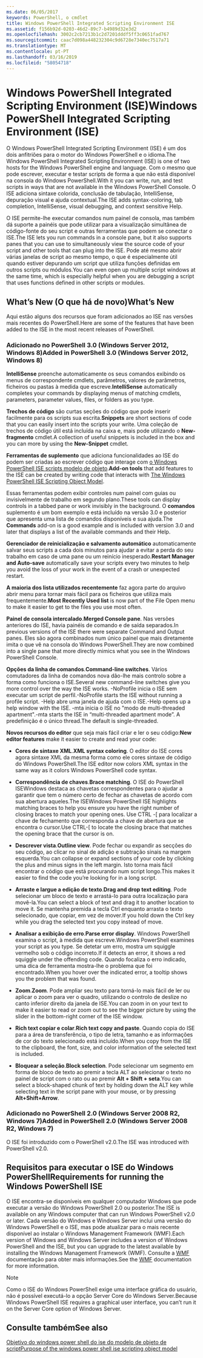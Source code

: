 ```yaml
---
ms.date: 06/05/2017
keywords: PowerShell, o cmdlet
title: Windows PowerShell Integrated Scripting Environment ISE
ms.assetid: f156b92d-0203-46d2-89c7-b4989d32e3d2
ms.openlocfilehash: 3002c2cb7213b1c2d7201dddf5ff3c0651fad767
ms.sourcegitcommit: caac7d098a448232304c9d6728e7340ec7517a71
ms.translationtype: MT
ms.contentlocale: pt-PT
ms.lasthandoff: 03/16/2019
ms.locfileid: "58054718"
---
```

# <a name="windows-powershell-integrated-scripting-environment-ise"></a><span data-ttu-id="690ae-103">Windows PowerShell Integrated Scripting Environment (ISE)</span><span class="sxs-lookup"><span data-stu-id="690ae-103">Windows PowerShell Integrated Scripting Environment (ISE)</span></span>

<span data-ttu-id="690ae-104">O Windows PowerShell Integrated Scripting Environment (ISE) é um dos dois anfitriões para o motor do Windows PowerShell e o idioma.</span><span class="sxs-lookup"><span data-stu-id="690ae-104">The Windows PowerShell Integrated Scripting Environment (ISE) is one of two hosts for the Windows PowerShell engine and language.</span></span> <span data-ttu-id="690ae-105">Com o mesmo que pode escrever, executar e testar scripts de forma a que não está disponível na consola do Windows PowerShell.</span><span class="sxs-lookup"><span data-stu-id="690ae-105">With it you can write, run, and test scripts in ways that are not available in the Windows PowerShell Console.</span></span> <span data-ttu-id="690ae-106">O ISE adiciona sintaxe colorida, conclusão de tabulação, IntelliSense, depuração visual e ajuda contextual.</span><span class="sxs-lookup"><span data-stu-id="690ae-106">The ISE adds syntax-coloring, tab completion, IntelliSense, visual debugging, and context sensitive Help.</span></span>

<span data-ttu-id="690ae-107">O ISE permite-lhe executar comandos num painel de consola, mas também dá suporte a painéis que pode utilizar para a visualização simultânea de código-fonte do seu script e outras ferramentas que podem se conectar o ISE.</span><span class="sxs-lookup"><span data-stu-id="690ae-107">The ISE lets you run commands in a console pane, but it also supports panes that you can use to simultaneously view the source code of your script and other tools that can plug into the ISE.</span></span> <span data-ttu-id="690ae-108">Pode até mesmo abrir várias janelas de script ao mesmo tempo, o que é especialmente útil quando estiver depurando um script que utiliza funções definidas em outros scripts ou módulos.</span><span class="sxs-lookup"><span data-stu-id="690ae-108">You can even open up multiple script windows at the same time, which is especially helpful when you are debugging a script that uses functions defined in other scripts or modules.</span></span>

## <a name="whats-new"></a><span data-ttu-id="690ae-109">What’s New (O que há de novo)</span><span class="sxs-lookup"><span data-stu-id="690ae-109">What’s New</span></span>

<span data-ttu-id="690ae-110">Aqui estão alguns dos recursos que foram adicionados ao ISE nas versões mais recentes do PowerShell.</span><span class="sxs-lookup"><span data-stu-id="690ae-110">Here are some of the features that have been added to the ISE in the most recent releases of PowerShell.</span></span>

### <a name="added-in-powershell-30-windows-server-2012-windows-8"></a><span data-ttu-id="690ae-111">Adicionado no PowerShell 3.0 (Windows Server 2012, Windows 8)</span><span class="sxs-lookup"><span data-stu-id="690ae-111">Added in PowerShell 3.0 (Windows Server 2012, Windows 8)</span></span>

<span data-ttu-id="690ae-112">**IntelliSense** preenche automaticamente os seus comandos exibindo os menus de correspondente cmdlets, parâmetros, valores de parâmetros, ficheiros ou pastas à medida que escreve.</span><span class="sxs-lookup"><span data-stu-id="690ae-112">**IntelliSense** automatically completes your commands by displaying menus of matching cmdlets, parameters, parameter values, files, or folders as you type.</span></span>

<span data-ttu-id="690ae-113">**Trechos de código** são curtas seções do código que pode inserir facilmente para os scripts sua escrita.</span><span class="sxs-lookup"><span data-stu-id="690ae-113">**Snippets** are short sections of code that you can easily insert into the scripts your write.</span></span> <span data-ttu-id="690ae-114">Uma coleção de trechos de código útil está incluída na caixa e, mais pode utilizando o **New-fragmento** cmdlet.</span><span class="sxs-lookup"><span data-stu-id="690ae-114">A collection of useful snippets is included in the box and you can more by using the **New-Snippet** cmdlet.</span></span>

<span data-ttu-id="690ae-115">**Ferramentas de suplemento** que adiciona funcionalidades ao ISE do podem ser criadas ao escrever código que interage com [o Windows PowerShell ISE scripts modelo de objeto](../../core-powershell/ise/The-ISE-Object-Model-Hierarchy.md).</span><span class="sxs-lookup"><span data-stu-id="690ae-115">**Add-on tools** that add features to the ISE can be created by writing code that interacts with [The Windows PowerShell ISE Scripting Object Model](../../core-powershell/ise/The-ISE-Object-Model-Hierarchy.md).</span></span>

<span data-ttu-id="690ae-116">Essas ferramentas podem exibir controles num painel com guias ou invisivelmente de trabalho em segundo plano.</span><span class="sxs-lookup"><span data-stu-id="690ae-116">These tools can display controls in a tabbed pane or work invisibly in the background.</span></span> <span data-ttu-id="690ae-117">O **comandos** suplemento é um bom exemplo e está incluído na versão 3.0 e posterior que apresenta uma lista de comandos disponíveis e sua ajuda.</span><span class="sxs-lookup"><span data-stu-id="690ae-117">The **Commands** add-on is a good example and is included with version 3.0 and later that displays a list of the available commands and their Help.</span></span>

<span data-ttu-id="690ae-118">**Gerenciador de reinicialização e salvamento automático** automaticamente salvar seus scripts a cada dois minutos para ajudar a evitar a perda do seu trabalho em caso de uma pane ou um reinício inesperado.</span><span class="sxs-lookup"><span data-stu-id="690ae-118">**Restart Manager and Auto-save** automatically save your scripts every two minutes to help you avoid the loss of your work in the event of a crash or unexpected restart.</span></span>

<span data-ttu-id="690ae-119">**A maioria dos lista utilizados recentemente** faz agora parte do arquivo abrir menu para tornar mais fácil para os ficheiros que utiliza mais frequentemente.</span><span class="sxs-lookup"><span data-stu-id="690ae-119">**Most Recently Used list** is now part of the File Open menu to make it easier to get to the files you use most often.</span></span>

<span data-ttu-id="690ae-120">**Painel de consola intercalado**.</span><span class="sxs-lookup"><span data-stu-id="690ae-120">**Merged Console pane**.</span></span> <span data-ttu-id="690ae-121">Nas versões anteriores do ISE, havia painéis de comando e de saída separados.</span><span class="sxs-lookup"><span data-stu-id="690ae-121">In previous versions of the ISE there were separate Command and Output panes.</span></span> <span data-ttu-id="690ae-122">Eles são agora combinados num único painel que mais diretamente imita o que vê na consola do Windows PowerShell.</span><span class="sxs-lookup"><span data-stu-id="690ae-122">They are now combined into a single pane that more directly mimics what you see in the Windows PowerShell Console.</span></span>

<span data-ttu-id="690ae-123">**Opções da linha de comandos**.</span><span class="sxs-lookup"><span data-stu-id="690ae-123">**Command-line switches**.</span></span> <span data-ttu-id="690ae-124">Vários comutadores da linha de comandos nova dão-lhe mais controlo sobre a forma como funciona o ISE.</span><span class="sxs-lookup"><span data-stu-id="690ae-124">Several new command-line switches give you more control over the way the ISE works.</span></span> <span data-ttu-id="690ae-125">-NoProfile inicia o ISE sem executar um script de perfil.</span><span class="sxs-lookup"><span data-stu-id="690ae-125">-NoProfile starts the ISE without running a profile script.</span></span> <span data-ttu-id="690ae-126">-Help abre uma janela de ajuda com o ISE.</span><span class="sxs-lookup"><span data-stu-id="690ae-126">-Help opens up a help window with the ISE.</span></span> <span data-ttu-id="690ae-127">-mta inicia o ISE no "modo de multi-threaded apartment".</span><span class="sxs-lookup"><span data-stu-id="690ae-127">-mta starts the ISE in “multi-threaded apartment mode”.</span></span> <span data-ttu-id="690ae-128">A predefinição é o único thread.</span><span class="sxs-lookup"><span data-stu-id="690ae-128">The default is single-threaded.</span></span>

<span data-ttu-id="690ae-129">**Novos recursos do editor** que seja mais fácil criar e ler o seu código:</span><span class="sxs-lookup"><span data-stu-id="690ae-129">**New editor features** make it easier to create and read your code:</span></span>

- <span data-ttu-id="690ae-130">**Cores de sintaxe XML**.</span><span class="sxs-lookup"><span data-stu-id="690ae-130">**XML syntax coloring**.</span></span> <span data-ttu-id="690ae-131">O editor do ISE cores agora sintaxe XML da mesma forma como ele cores sintaxe de código do Windows PowerShell.</span><span class="sxs-lookup"><span data-stu-id="690ae-131">The ISE editor now colors XML syntax in the same way as it colors Windows PowerShell code syntax.</span></span>

- <span data-ttu-id="690ae-132">**Correspondência de chaves**.</span><span class="sxs-lookup"><span data-stu-id="690ae-132">**Brace matching**.</span></span> <span data-ttu-id="690ae-133">O ISE do PowerShell ISEWindows destaca as chavetas correspondentes para o ajudar a garantir que tem o número certo de fechar as chavetas de acordo com sua abertura aqueles.</span><span class="sxs-lookup"><span data-stu-id="690ae-133">The ISEWindows PowerShell ISE highlights matching braces to help you ensure you have the right number of closing braces to match your opening ones.</span></span> <span data-ttu-id="690ae-134">Use CTRL -\[ para localizar a chave de fechamento que corresponda a chave de abertura que se encontra o cursor.</span><span class="sxs-lookup"><span data-stu-id="690ae-134">Use CTRL-\[ to locate the closing brace that matches the opening brace that the cursor is on.</span></span>

- <span data-ttu-id="690ae-135">**Descrever vista**.</span><span class="sxs-lookup"><span data-stu-id="690ae-135">**Outline view**.</span></span> <span data-ttu-id="690ae-136">Pode fechar ou expandir as secções do seu código, ao clicar no sinal de adição e subtração sinais na margem esquerda.</span><span class="sxs-lookup"><span data-stu-id="690ae-136">You can collapse or expand sections of your code by clicking the plus and minus signs in the left margin.</span></span> <span data-ttu-id="690ae-137">Isto torna mais fácil encontrar o código que está procurando num script longo.</span><span class="sxs-lookup"><span data-stu-id="690ae-137">This makes it easier to find the code you’re looking for in a long script.</span></span>

- <span data-ttu-id="690ae-138">**Arraste e largue a edição de texto**.</span><span class="sxs-lookup"><span data-stu-id="690ae-138">**Drag and drop text editing**.</span></span> <span data-ttu-id="690ae-139">Pode selecionar um bloco de texto e arrastá-lo para outra localização para movê-la.</span><span class="sxs-lookup"><span data-stu-id="690ae-139">You can select a block of text and drag it to another location to move it.</span></span> <span data-ttu-id="690ae-140">Se mantenha premida a tecla Ctrl enquanto arrasta o texto selecionado, que copiar, em vez de mover.</span><span class="sxs-lookup"><span data-stu-id="690ae-140">If you hold down the Ctrl key while you drag the selected text you copy instead of move.</span></span>

- <span data-ttu-id="690ae-141">**Analisar a exibição de erro**.</span><span class="sxs-lookup"><span data-stu-id="690ae-141">**Parse error display**.</span></span> <span data-ttu-id="690ae-142">Windows PowerShell examina o script, à medida que escreve.</span><span class="sxs-lookup"><span data-stu-id="690ae-142">Windows PowerShell examines your script as you type.</span></span> <span data-ttu-id="690ae-143">Se detetar um erro, mostra um squiggle vermelho sob o código incorreto.</span><span class="sxs-lookup"><span data-stu-id="690ae-143">If it detects an error, it shows a red squiggle under the offending code.</span></span> <span data-ttu-id="690ae-144">Quando focaliza o erro indicado, uma dica de ferramenta mostra-lhe o problema que foi encontrado.</span><span class="sxs-lookup"><span data-stu-id="690ae-144">When you hover over the indicated error, a tooltip shows you the problem that was found.</span></span>

- <span data-ttu-id="690ae-145">**Zoom**.</span><span class="sxs-lookup"><span data-stu-id="690ae-145">**Zoom**.</span></span> <span data-ttu-id="690ae-146">Pode ampliar seu texto para torná-lo mais fácil de ler ou aplicar o zoom para ver o quadro, utilizando o controlo de deslize no canto inferior direito da janela de ISE.</span><span class="sxs-lookup"><span data-stu-id="690ae-146">You can zoom in on your text to make it easier to read or zoom out to see the bigger picture by using the slider in the bottom-right corner of the ISE window.</span></span>

- <span data-ttu-id="690ae-147">**Rich text copiar e colar**.</span><span class="sxs-lookup"><span data-stu-id="690ae-147">**Rich text copy and paste**.</span></span> <span data-ttu-id="690ae-148">Quando copia do ISE para a área de transferência, o tipo de letra, tamanho e as informações de cor do texto selecionado está incluído.</span><span class="sxs-lookup"><span data-stu-id="690ae-148">When you copy from the ISE to the clipboard, the font, size, and color information of the selected text is included.</span></span>

- <span data-ttu-id="690ae-149">**Bloquear a seleção**.</span><span class="sxs-lookup"><span data-stu-id="690ae-149">**Block selection**.</span></span> <span data-ttu-id="690ae-150">Pode selecionar um segmento em forma de bloco de texto ao premir a tecla ALT ao selecionar o texto no painel de script com o rato ou ao premir **Alt + Shift + seta**.</span><span class="sxs-lookup"><span data-stu-id="690ae-150">You can select a block-shaped chunk of text by holding down the ALT key while selecting text in the script pane with your mouse, or by pressing **Alt+Shift+Arrow**.</span></span>

### <a name="added-in-powershell-20-windows-server-2008-r2-windows-7"></a><span data-ttu-id="690ae-151">Adicionado no PowerShell 2.0 (Windows Server 2008 R2, Windows 7)</span><span class="sxs-lookup"><span data-stu-id="690ae-151">Added in PowerShell 2.0 (Windows Server 2008 R2, Windows 7)</span></span>

<span data-ttu-id="690ae-152">O ISE foi introduzido com o PowerShell v2.0.</span><span class="sxs-lookup"><span data-stu-id="690ae-152">The ISE was introduced with PowerShell v2.0.</span></span>

## <a name="requirements-for-running-the-windows-powershell-ise"></a><span data-ttu-id="690ae-153">Requisitos para executar o ISE do Windows PowerShell</span><span class="sxs-lookup"><span data-stu-id="690ae-153">Requirements for running the Windows PowerShell ISE</span></span>

<span data-ttu-id="690ae-154">O ISE encontra-se disponíveis em qualquer computador Windows que pode executar a versão do Windows PowerShell 2.0 ou posterior.</span><span class="sxs-lookup"><span data-stu-id="690ae-154">The ISE is available on any Windows computer that can run Windows PowerShell v2.0 or later.</span></span> <span data-ttu-id="690ae-155">Cada versão do Windows e Windows Server inclui uma versão do Windows PowerShell e o ISE, mas pode atualizar para o mais recente disponível ao instalar o Windows Management Framework (WMF).</span><span class="sxs-lookup"><span data-stu-id="690ae-155">Each version of Windows and Windows Server includes a version of Windows PowerShell and the ISE, but you can upgrade to the latest available by installing the Windows Management Framework (WMF).</span></span> <span data-ttu-id="690ae-156">Consulte a [WMF](/powershell/wmf) documentação para obter mais informações.</span><span class="sxs-lookup"><span data-stu-id="690ae-156">See the [WMF](/powershell/wmf) documentation for more information.</span></span>

> [!NOTE]
> <span data-ttu-id="690ae-157">Como o ISE do Windows PowerShell exige uma interface gráfica do usuário, não é possível executá-lo a opção Server Core do Windows Server.</span><span class="sxs-lookup"><span data-stu-id="690ae-157">Because Windows PowerShell ISE requires a graphical user interface, you can’t run it on the Server Core option of Windows Server.</span></span>

## <a name="see-also"></a><span data-ttu-id="690ae-158">Consulte também</span><span class="sxs-lookup"><span data-stu-id="690ae-158">See also</span></span>

[<span data-ttu-id="690ae-159">Objetivo do windows power shell do ise do modelo de objeto de script</span><span class="sxs-lookup"><span data-stu-id="690ae-159">Purpose of the windows power shell ise scripting object model</span></span>](../../core-powershell/ise/Purpose-of-the-Windows-PowerShell-ISE-Scripting-Object-Model.md)